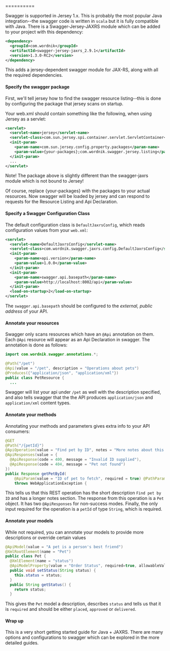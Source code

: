 ==========

Swagger is supported in Jersey 1.x.  This is probably the most popular Java integration--the swagger code is written in `scala` but it is fully compatible with Java.  There is a Swagger-Jersey-JAXRS module which can be added to your project with this dependency:

```xml
<dependency>
  <groupId>com.wordnik</groupId>
  <artifactId>swagger-jersey-jaxrs_2.9.1</artifactId>
  <version>1.3.0-RC2</version>
</dependency>
```

This adds a jersey-dependent swagger module for JAX-RS, along with all the required dependencies.

#### Specify the swagger package

First, we'll tell jersey how to find the swagger resource listing--this is done by configuring the package that jersey scans on startup.

Your web.xml should contain something like the following, when using Jersey as a servlet:

```xml
<servlet>
  <servlet-name>jersey</servlet-name>
  <servlet-class>com.sun.jersey.spi.container.servlet.ServletContainer</servlet-class>
  <init-param>
    <param-name>com.sun.jersey.config.property.packages</param-name>
    <param-value>{your-packages};com.wordnik.swagger.jersey.listing</param-value>
  </init-param>
  ...
</servlet>
```
Note! The package above is slightly different than the swagger-jaxrs module which is not bound to Jersey!

Of course, replace {your-packages} with the packages to your actual resources.  Now swagger will be loaded by jersey and can respond to requests for the Resource Listing and Api Declaration.

#### Specify a Swagger Configuration Class

The default configuration class is `DefaultJaxrsConfig`, which reads configuration values from your `web.xml`:

```xml
<servlet>
  <servlet-name>DefaultJaxrsConfig</servlet-name>
  <servlet-class>com.wordnik.swagger.jaxrs.config.DefaultJaxrsConfig</servlet-class>
  <init-param>
    <param-name>api.version</param-name>
    <param-value>1.0.0</param-value>
  </init-param>
  <init-param>
    <param-name>swagger.api.basepath</param-name>
    <param-value>http://localhost:8002/api</param-value>
  </init-param>
  <load-on-startup>2</load-on-startup>
</servlet>
```

The `swagger.api.basepath` should be configured to the _external, public address_ of your API.

#### Annotate your resources

Swagger only scans resources which have an `@Api` annotation on them.  Each `@Api` resource will appear as an Api Declaration in swagger.  The annotation is done as follows:

```java
import com.wordnik.swagger.annotations.*;

@Path("/pet")
@Api(value = "/pet", description = "Operations about pets")
@Produces({"application/json", "application/xml"})
public class PetResource {
  ...
```

Swagger will list your api under `/pet` as well with the description specified, and also tells swagger that the the API produces `application/json` and `application/xml` content types.

#### Annotate your methods

Annotating your methods and parameters gives extra info to your API consumers:

```java
@GET
@Path("/{petId}")
@ApiOperation(value = "Find pet by ID", notes = "More notes about this method", response = Pet.class)
@ApiResponses(value = {
  @ApiResponse(code = 400, message = "Invalid ID supplied"),
  @ApiResponse(code = 404, message = "Pet not found") 
})
public Response getPetById(
    @ApiParam(value = "ID of pet to fetch", required = true) @PathParam("petId") String petId)
    throws WebApplicationException {
```

This tells us that this REST operation has the short description `Find pet by ID` and has a longer notes section.  The response from this operation is a `Pet` object.  It has two `@ApiResponses` for non-success modes.  Finally, the only input required for the operation is a `petId` of type `String`, which is required.

#### Annotate your models

While not required, you can annotate your models to provide more descriptions or override certain values

```java
@ApiModel(value = "A pet is a person's best friend")
@XmlRootElement(name = "Pet")
public class Pet {
  @XmlElement(name = "status")
  @ApiModelProperty(value = "Order Status", required=true, allowableValues = "placed,approved,delivered")
  public void setStatus(String status) {
    this.status = status;
  }
  public String getStatus() {
    return status;
  }
```

This gives the `Pet` model a description, describes `status` and tells us that it is `required` and should be either `placed`, `approved` or `delivered`.


#### Wrap up

This is a very short getting started guide for Java + JAXRS.  There are many options and configurations to swagger which can be explored in the more detailed guides.